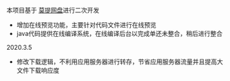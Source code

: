 本项目基于 [莫提网盘](git@github.com:373675032/moti-cloud.git)进行二次开发
- 增加在线预览功能，主要针对代码文件进行在线预览
- java代码提供在线编译系统，在线编译后台以完成单还未整合，稍后进行整合



2020.3.5
- 修改下载逻辑，不利用应用服务器进行转存，节省应用服务器流量并且提高大文件下载响应度
